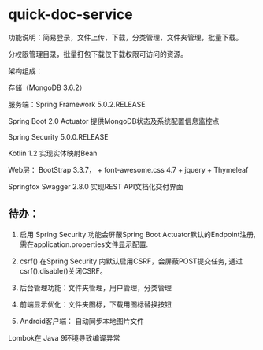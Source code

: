 # quick-doc-service
功能说明：简易登录，文件上传，下载，分类管理，文件夹管理，批量下载。

分权限管理目录，批量打包下载仅下载权限可访问的资源。

架构组成： 

存储（MongoDB 3.6.2）

服务端：Spring Framework 5.0.2.RELEASE

Spring Boot 2.0 Actuator 提供MongoDB状态及系统配置信息监控点

Spring Security 5.0.0.RELEASE

Kotlin 1.2 实现实体映射Bean

Web层： BootStrap 3.3.7， + font-awesome.css 4.7 + jquery + Thymeleaf

Springfox Swagger 2.8.0 实现REST API文档化交付界面

## 待办：

1. 启用 Spring Security 功能会屏蔽Spring Boot Actuator默认的Endpoint注册, 需在application.properties文件显示配置.

2. csrf() 在Spring Security 内默认启用CSRF，会屏蔽POST提交任务, 通过csrf().disable()关闭CSRF。

3. 后台管理功能：文件夹管理，用户管理，分类管理

4. 前端显示优化：文件夹图标，下载用图标替换按钮

5. Android客户端： 自动同步本地图片文件

Lombok在 Java 9环境导致编译异常